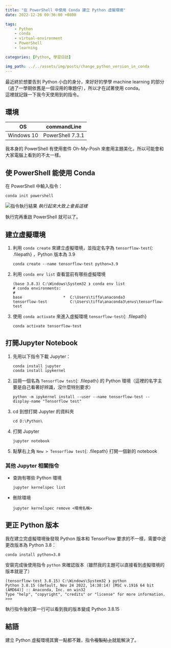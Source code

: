 ```yaml
---
title: "在 PowerShell 中使用 Conda 建立 Python 虛擬環境"
date: 2022-12-26 09:36:00 +0800

tags: 
    - Python
    - conda
    - virtual-environment
    - PowerShell
    - learning

categories: [Python, 學習日誌]

img_path: ../../assets/img/posts/change_python_version_in_conda
---
```


最近終於想要告別 Python 小白的身分，來好好的學學 machine learning 的部分（過了一學期依舊是一個沒用的專題仔），所以才在試著使用 conda。 <br>
這裡就記錄一下我今天使用到的指令。

## 環境

| OS         | commandLine      |
|------------|------------------|
| Windows 10 | PowerShell 7.3.1 |

我本身的 PowerShell 有使用套件 Oh-My-Posh 來套用主題美化，所以可能會和大家電腦上看到的不太一樣。

## 使 PowerShell 能使用 Conda

在 PowerShell 中輸入指令：

```
conda init powershell
```

![指令執行結果](init.webp)
_執行起來大致上會長這樣_

執行完再重啟 PowerShell 就可以了。

## 建立虛擬環境

1. 利用 `conda create` 來建立虛擬環境，並指定名字為 `tensorflow-test`{: .filepath} ，Python 版本為 3.9

    ```
    conda create --name tensorflow-test python=3.9
    ```

2. 利用 `conda env list` 查看當前有哪些虛擬環境

    ```
    (base 3.8.3) C:\Windows\System32 ❯ conda env list
    # conda environments:
    #
    base                  *  C:\Users\tiffa\anaconda3
    tensorflow-test          C:\Users\tiffa\anaconda3\envs\tensorflow-test
    ```

3. 使用 `conda activate` 來進入虛擬環境 `tensorflow-test`{: .filepath}

    ```
    conda activate tensorflow-test
    ```

## 打開Jupyter Notebook

1. 先用以下指令下載 Jupyter：
    ```
    conda install jupyter
    conda install ipykernel
    ```
2. 註冊一個名為 `Tensorflow test`{: .filepath} 的 Python 環境（這裡的名字主要是自己看著好辨識，沒什麼特別要求）
    ```
    python -m ipykernel install --user --name tensorflow-test --display-name "Tensorflow test"
    ```
3. cd 到想打開 Jupyter 的資料夾
    ```
    cd D:\Python\
    ```
4. 打開 Jupyter
    ```
    jupyter notebook
    ```
5. 點擊右上角 `New > Tensorflow test`{: .filepath} 打開一個新的 notebook

### 其他 Jupyter 相關指令
- 查詢有哪些 Python 環境
    ```
    jupyter kernelspec list
    ```
- 刪除環境
    ```
    jupyter kernelspec remove <環境名稱>
    ```

## 更正 Python 版本

我在建立完虛擬環境後發現 Python 版本和 TensorFlow 要求的不一樣，需要中途更改版本為 Python 3.8：

```
conda install python=3.8
```

安裝完成後使用指令 `python` 來確認版本（雖然我的主題可以直接看到虛擬環境的版本就是了）

```
(tensorflow-test 3.8.15) C:\Windows\System32 ❯ python
Python 3.8.15 (default, Nov 24 2022, 14:38:14) [MSC v.1916 64 bit (AMD64)] :: Anaconda, Inc. on win32
Type "help", "copyright", "credits" or "license" for more information.
>>>
```

執行指令後的第一行可以看到我的版本變成 Python 3.8.15

## 結語
建立 Python 虛擬環境其實一點都不難，指令~~複製貼上~~就能解決了。
